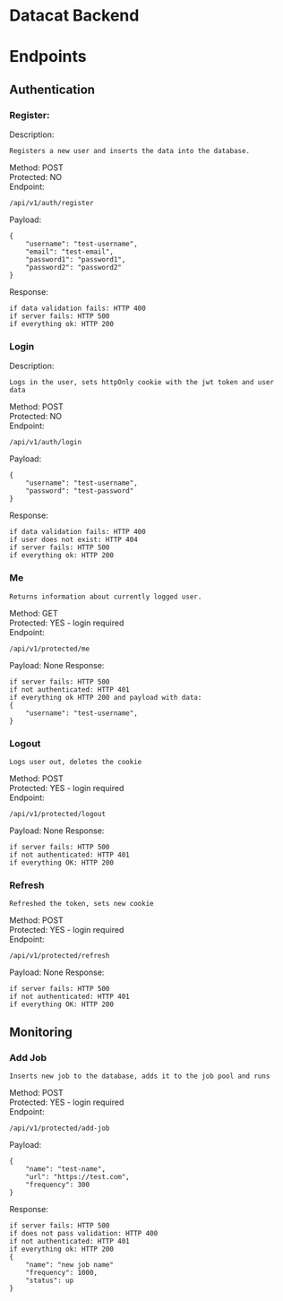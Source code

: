 # Datacat Backend

# Endpoints

## Authentication
### Register:
Description:
```
Registers a new user and inserts the data into the database.
```
Method: POST <br/>
Protected: NO <br/>
Endpoint:
```
/api/v1/auth/register
```
Payload:
```
{
    "username": "test-username",
    "email": "test-email",
    "password1": "password1",
    "password2": "password2"
}
```
Response:
```
if data validation fails: HTTP 400
if server fails: HTTP 500
if everything ok: HTTP 200
```

### Login
Description:
```
Logs in the user, sets httpOnly cookie with the jwt token and user data
```
Method: POST <br/>
Protected: NO <br/>
Endpoint:
```
/api/v1/auth/login
```
Payload:
```
{
    "username": "test-username",
    "password": "test-password"
}
```
Response: 
```
if data validation fails: HTTP 400
if user does not exist: HTTP 404
if server fails: HTTP 500
if everything ok: HTTP 200
```

### Me
```
Returns information about currently logged user.
```
Method: GET <br/>
Protected: YES - login required <br/>
Endpoint:
```
/api/v1/protected/me
```
Payload: None
Response:
```
if server fails: HTTP 500
if not authenticated: HTTP 401
if everything ok HTTP 200 and payload with data:
{
    "username": "test-username",
}
```

### Logout
```
Logs user out, deletes the cookie
```
Method: POST <br/>
Protected: YES - login required <br/>
Endpoint:
```
/api/v1/protected/logout
```
Payload: None
Response:
```
if server fails: HTTP 500
if not authenticated: HTTP 401
if everything OK: HTTP 200
```

### Refresh
```
Refreshed the token, sets new cookie
```
Method: POST <br/>
Protected: YES - login required <br/>
Endpoint:
```
/api/v1/protected/refresh
```
Payload: None
Response:
```
if server fails: HTTP 500
if not authenticated: HTTP 401
if everything OK: HTTP 200
```

## Monitoring

### Add Job
```
Inserts new job to the database, adds it to the job pool and runs
```
Method: POST <br/>
Protected: YES - login required <br/>
Endpoint:
```
/api/v1/protected/add-job
```
Payload: 
```
{
    "name": "test-name",
    "url": "https://test.com",
    "frequency": 300
}
```
Response:
```
if server fails: HTTP 500
if does not pass validation: HTTP 400
if not authenticated: HTTP 401
if everything ok: HTTP 200
{
    "name": "new job name"
    "frequency": 1000,
    "status": up
}
```